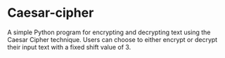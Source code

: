 # Caesar-cipher
A simple Python program for encrypting and decrypting text using the Caesar Cipher technique. Users can choose to either encrypt or decrypt their input text with a fixed shift value of 3.
